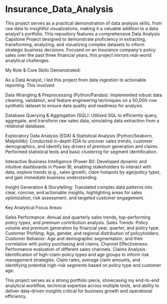 # Insurance_Data_Analysis

This project serves as a practical demonstration of data analysis skills, from raw data to insightful visualizations, making it a valuable addition to a data analyst's portfolio.
This repository features a comprehensive Data Analysis Capstone Project designed to demonstrate proficiency in extracting, transforming, analyzing, and visualizing complex datasets to inform strategic business decisions. Focused on an insurance company's policy sales over the past three financial years, this project mirrors real-world analytical challenges.

My Role & Core Skills Demonstrated:

As a Data Analyst, I led this project from data ingestion to actionable reporting. This involved:

Data Wrangling & Preprocessing (Python/Pandas): Implemented robust data cleaning, validation, and feature engineering techniques on a 50,000-row synthetic dataset to ensure data quality and readiness for analysis.

Database Querying & Aggregation (SQL): Utilized SQL to efficiently query, aggregate, and transform raw sales data, simulating data extraction from a relational database.

Exploratory Data Analysis (EDA) & Statistical Analysis (Python/Seaborn, Matplotlib): Conducted in-depth EDA to uncover sales trends, customer demographics, and identify key drivers of premium generation and claims. Performed statistical tests and basic clustering for segment identification.

Interactive Business Intelligence (Power BI): Developed dynamic and intuitive dashboards in Power BI, enabling stakeholders to interact with data, explore trends (e.g., sales growth, claim hotspots by age/policy type), and gain immediate business understanding.

Insight Generation & Storytelling: Translated complex data patterns into clear, concise, and actionable insights, highlighting areas for sales optimization, risk assessment, and targeted customer engagement.

Key Analytical Focus Areas:

Sales Performance: Annual and quarterly sales trends, top-performing policy types, and premium contribution analysis.
Sales Trends: Policy volume and premium generation by financial year, quarter, and policy type.
Customer Profiling: Age, gender, and regional distribution of policyholders.
Customer Behavior: Age and demographic segmentation, and their correlation with policy purchasing and claims.
Channel Effectiveness: Performance evaluation of different sales channels.
Claims Analysis: Identification of high-claim policy types and age groups to inform risk management strategies. Claim rates, average claim amounts, and identifying potential high-risk segments based on policy type and customer age.

This project serves as a strong portfolio piece, showcasing my end-to-end analytical workflow, technical expertise across multiple tools, and ability to deliver data-driven insights critical for business growth and operational efficiency.

